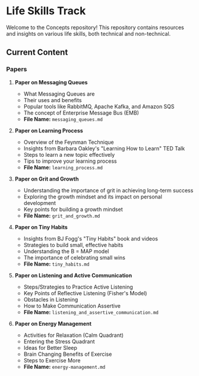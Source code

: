 # Life Skills Track

Welcome to the Concepts repository! This repository contains resources and insights on various life skills, both technical and non-technical.

## Current Content

### Papers

1. **Paper on Messaging Queues**
   - What Messaging Queues are
   - Their uses and benefits
   - Popular tools like RabbitMQ, Apache Kafka, and Amazon SQS
   - The concept of Enterprise Message Bus (EMB)
   - **File Name:** `messaging_queues.md`

2. **Paper on Learning Process**
   - Overview of the Feynman Technique
   - Insights from Barbara Oakley's "Learning How to Learn" TED Talk
   - Steps to learn a new topic effectively
   - Tips to improve your learning process
   - **File Name:** `learning_process.md`

3. **Paper on Grit and Growth**
   - Understanding the importance of grit in achieving long-term success
   - Exploring the growth mindset and its impact on personal development
   - Key points for building a growth mindset
   - **File Name:** `grit_and_growth.md`

4. **Paper on Tiny Habits**
   - Insights from BJ Fogg's "Tiny Habits" book and videos
   - Strategies to build small, effective habits
   - Understanding the B = MAP model
   - The importance of celebrating small wins
   - **File Name:** `tiny_habits.md`

5. **Paper on Listening and Active Communication**
   - Steps/Strategies to Practice Active Listening
   - Key Points of Reflective Listening (Fisher's Model)
   - Obstacles in Listening
   - How to Make Communication Assertive
   - **File Name:** `listening_and_assertive_communication.md`

6. **Paper on Energy Management**
   - Activities for Relaxation (Calm Quadrant)
   - Entering the Stress Quadrant
   - Ideas for Better Sleep
   - Brain Changing Benefits of Exercise
   - Steps to Exercise More
   - **File Name:** `energy-management.md`

